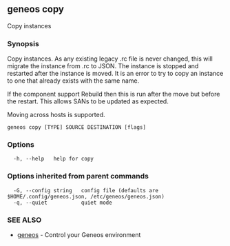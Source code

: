 ## geneos copy

Copy instances

### Synopsis


Copy instances. As any existing legacy .rc file is never changed,
this will migrate the instance from .rc to JSON. The instance is
stopped and restarted after the instance is moved. It is an error to
try to copy an instance to one that already exists with the same
name.

If the component support Rebuild then this is run after the move but
before the restart. This allows SANs to be updated as expected.

Moving across hosts is supported.


```
geneos copy [TYPE] SOURCE DESTINATION [flags]
```

### Options

```
  -h, --help   help for copy
```

### Options inherited from parent commands

```
  -G, --config string   config file (defaults are $HOME/.config/geneos.json, /etc/geneos/geneos.json)
  -q, --quiet           quiet mode
```

### SEE ALSO

* [geneos](geneos.md)	 - Control your Geneos environment

